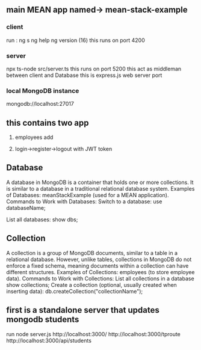 ## main MEAN app named-> mean-stack-example
### client
run : ng s
ng help
ng version
(16)
this runs on port 4200

### server
npx ts-node src/server.ts
this runs on port 5200
this act as middleman between client and Database
this is express.js web server port

### local MongoDB instance
mongodb://localhost:27017

## this contains two app
1. employees add

2. login->register->logout with JWT token



## Database
A database in MongoDB is a container that holds one or more collections. It is similar to a database in a traditional relational database system.
Examples of Databases:
meanStackExample (used for a MEAN application).
Commands to Work with Databases:
Switch to a database:
use databaseName;

List all databases:
show dbs;

##  Collection
A collection is a group of MongoDB documents, similar to a table in a relational database. However, unlike tables, collections in MongoDB do not enforce a fixed schema, meaning documents within a collection can have different structures.
Examples of Collections:
employees (to store employee data).
Commands to Work with Collections:
List all collections in a database
show collections;
Create a collection (optional, usually created when inserting data):
db.createCollection("collectionName");



## first is a standalone server that updates mongodb students 
run
node server.js
http://localhost:3000/
http://localhost:3000/tproute
http://localhost:3000/api/students
